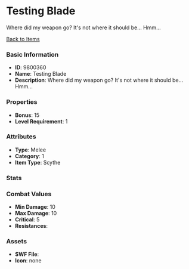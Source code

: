# Testing Blade

Where did my weapon go? It's not where it should be... Hmm...

[Back to Items](../items.md)

### Basic Information

- **ID**: 9800360
- **Name**: Testing Blade
- **Description**: Where did my weapon go? It&#039;s not where it should be... Hmm...

### Properties

- **Bonus**: 15
- **Level Requirement**: 1

### Attributes

- **Type**: Melee     
- **Category**: 1
- **Item Type**: Scythe

### Stats


### Combat Values

- **Min Damage**: 10
- **Max Damage**: 10
- **Critical**: 5
- **Resistances**: 

### Assets

- **SWF File**: 
- **Icon**: none

